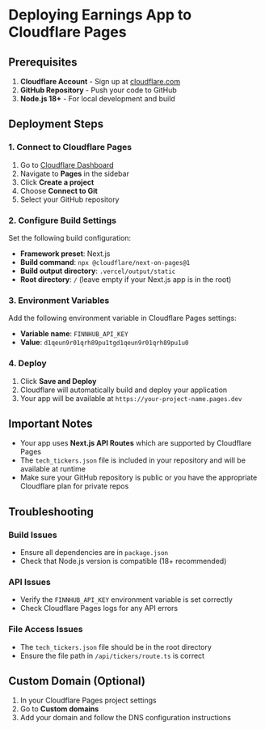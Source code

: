 # Deploying Earnings App to Cloudflare Pages

## Prerequisites

1. **Cloudflare Account** - Sign up at [cloudflare.com](https://cloudflare.com)
2. **GitHub Repository** - Push your code to GitHub
3. **Node.js 18+** - For local development and build

## Deployment Steps

### 1. Connect to Cloudflare Pages

1. Go to [Cloudflare Dashboard](https://dash.cloudflare.com)
2. Navigate to **Pages** in the sidebar
3. Click **Create a project**
4. Choose **Connect to Git**
5. Select your GitHub repository

### 2. Configure Build Settings

Set the following build configuration:

- **Framework preset**: Next.js
- **Build command**: `npx @cloudflare/next-on-pages@1`
- **Build output directory**: `.vercel/output/static`
- **Root directory**: `/` (leave empty if your Next.js app is in the root)

### 3. Environment Variables

Add the following environment variable in Cloudflare Pages settings:

- **Variable name**: `FINNHUB_API_KEY`
- **Value**: `d1qeun9r01qrh89pu1tgd1qeun9r01qrh89pu1u0`

### 4. Deploy

1. Click **Save and Deploy**
2. Cloudflare will automatically build and deploy your application
3. Your app will be available at `https://your-project-name.pages.dev`

## Important Notes

- Your app uses **Next.js API Routes** which are supported by Cloudflare Pages
- The `tech_tickers.json` file is included in your repository and will be available at runtime
- Make sure your GitHub repository is public or you have the appropriate Cloudflare plan for private repos

## Troubleshooting

### Build Issues
- Ensure all dependencies are in `package.json`
- Check that Node.js version is compatible (18+ recommended)

### API Issues
- Verify the `FINNHUB_API_KEY` environment variable is set correctly
- Check Cloudflare Pages logs for any API errors

### File Access Issues
- The `tech_tickers.json` file should be in the root directory
- Ensure the file path in `/api/tickers/route.ts` is correct

## Custom Domain (Optional)

1. In your Cloudflare Pages project settings
2. Go to **Custom domains**
3. Add your domain and follow the DNS configuration instructions 